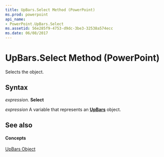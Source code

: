 ```yaml
---
title: UpBars.Select Method (PowerPoint)
ms.prod: powerpoint
api_name:
- PowerPoint.UpBars.Select
ms.assetid: 56e285f9-4753-d9dc-3be3-32538a574ecc
ms.date: 06/08/2017
---
```



# UpBars.Select Method (PowerPoint)

Selects the object.


## Syntax

 _expression_. **Select**

 _expression_ A variable that represents an **[UpBars](PowerPoint.UpBars.md)** object.


## See also


#### Concepts


[UpBars Object](PowerPoint.UpBars.md)

